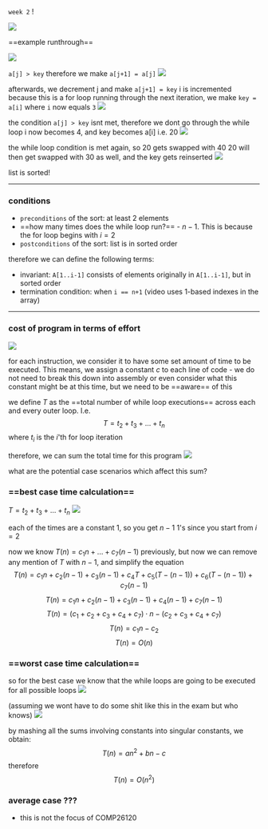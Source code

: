 `week 2` !

![](https://i.imgur.com/ozd5aFJ.png)


==example runthrough==

![](https://i.imgur.com/AWFsrg7.png)

`a[j] > key` therefore we make `a[j+1] = a[j]`
![](https://i.imgur.com/wKsAsR5.png)

afterwards, we decrement j and make `a[j+1] = key`
i is incremented because this is a for loop
running through the next iteration, we make `key = a[i]` where `i` now equals `3`
![](https://i.imgur.com/jMwD0AJ.png)

the condition `a[j] > key` isnt met, therefore we dont go through the while loop
i now becomes 4, and key becomes a[i] i.e. 20
![](https://i.imgur.com/uEIDgjX.png)

the while loop condition is met again, so 20 gets swapped with 40
20 will then get swapped with 30 as well, and the key gets reinserted
![](https://i.imgur.com/DAn7TyI.png)


list is sorted!

***
### conditions
- `preconditions` of the sort: at least 2 elements
- ==how many times does the while loop run?== - $n - 1$. This is because the for loop begins with $i = 2$
- `postconditions` of the sort: list is in sorted order

therefore we can define the following terms:
- invariant: `A[1..i-1]` consists of elements originally in `A[1..i-1]`, but in sorted order
- termination condition: when `i == n+1` (video uses 1-based indexes in the array)
***
### cost of program in terms of effort
![](https://i.imgur.com/BGppGxw.png)

for each instruction, we consider it to have some set amount of time to be executed. This means, we assign a constant $c$ to each line of code - we do not need to break this down into assembly or even consider what this constant might be at this time, but we need to be ==aware== of this

we define $T$ as the ==total number of while loop executions== across each and every outer loop. I.e.
$$T = t_2 + t_3 + ... + t_n$$
where $t_i$ is the $i$'th for loop iteration

therefore, we can sum the total time for this program
![](https://i.imgur.com/fLxbdbN.png)


what are the potential case scenarios which affect this sum?

### ==best case time calculation==
$T = t_2 + t_3 + ... + t_n$
![](https://i.imgur.com/HGfaAsP.png)

each of the times are a constant 1, so you get $n - 1$ 1's since you start from $i = 2$

now we know $T(n) = c_1n + ... + c_7(n-1)$ previously, but now we can remove any mention of $T$ with $n-1$, and simplify the equation
$$T(n) = c_1n + c_2(n-1) + c_3(n-1) + c_4T + c_5(T-(n-1)) + c_6(T-(n-1)) + c_7(n-1)$$
$$T(n) = c_1n + c_2(n-1) + c_3(n-1) + c_4(n-1) + c_7(n-1)$$
$$T(n) = (c_1 + c_2 + c_3 + c_4 + c_7)\cdot n - (c_2 + c_3 + c_4 + c_7)$$
$$T(n) = c_1n - c_2$$
$$T(n) = O(n)$$

### ==worst case time calculation==
so for the best case we know that the while loops are going to be executed for all possible loops
![](https://i.imgur.com/dsPaRvZ.png)


(assuming we wont have to do some shit like this in the exam but who knows)
![](https://i.imgur.com/AbLhmO8.png)


by mashing all the sums involving constants into singular constants, we obtain:
$$T(n) = an^2 + bn - c$$
therefore
$$T(n) = O(n^2)$$

### average case ???
- this is not the focus of COMP26120